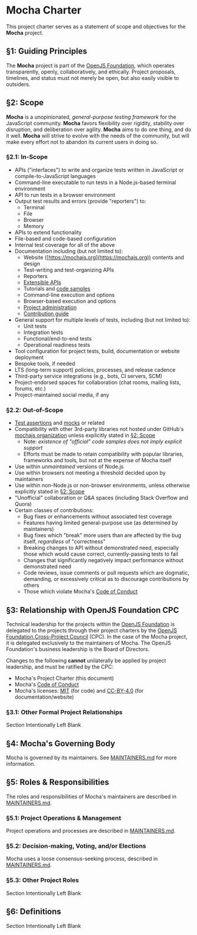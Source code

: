 # Mocha Charter

This project charter serves as a statement of scope and objectives for the **Mocha** project.

## §1: Guiding Principles

The **Mocha** project is part of the [OpenJS Foundation], which operates transparently, openly, collaboratively, and ethically. Project proposals, timelines, and status must not merely be open, but also easily visible to outsiders.

## §2: Scope

**Mocha** is a unopinionated, _general-purpose testing framework_ for the JavaScript community. **Mocha** favors flexibility over rigidity, stability over disruption, and deliberation over agility. **Mocha** aims to do one thing, and do it well. **Mocha** will strive to evolve with the needs of the community, but will make every effort not to abandon its current users in doing so.

### §2.1: In-Scope

- APIs ("interfaces") to write and organize tests written in JavaScript or compile-to-JavaScript languages
- Command-line executable to run tests in a Node.js-based terminal environment
- API to run tests in a browser environment
- Output test results and errors (provide "reporters") to:
  - Terminal
  - File
  - Browser
  - Memory
- APIs to extend functionality
- File-based and code-based configuration
- Internal test coverage for all of the above
- Documentation including (but not limited to):
  - Website ([https://mochajs.org](https://mochajs.org)) contents and design
  - Test-writing and test-organizing APIs
  - Reporters
  - [Extensible APIs](https://mochajs.org/api)
  - Tutorials and [code samples](https://github.com/mochajs/mocha-examples)
  - Command-line execution and options
  - Browser-based execution and options
  - [Project administration](https://github.com/mochajs/admin)
  - [Contribution guide](https://github.com/mochajs/mocha/blob/master/.github/CONTRIBUTING.md)
- General support for multiple levels of tests, including (but not limited to):
  - Unit tests
  - Integration tests
  - Functional/end-to-end tests
  - Operational readiness tests
- Tool configuration for project tests, build, documentation or website deployment
- Bespoke tools, if needed
- LTS (long-term support) policies, processes, and release cadence
- Third-party service integrations (e.g., bots, CI servers, SCM)
- Project-endorsed spaces for collaboration (chat rooms, mailing lists, forums, etc.)
- Project-maintained social media, if any

### §2.2: Out-of-Scope

- [Test assertions](https://wikipedia.org/wiki/Test_assertion) and [mocks](https://en.wikipedia.org/wiki/Mock_object) or related
- Compatibility with other 3rd-party libraries not hosted under GitHub's [mochajs organization](https://github.com/mochajs) unless explicitly stated in [§2: Scope](#%c2%a72-scope)
  - Note: _existence of "official" code samples does not imply explicit support_
  - Efforts must be made to retain compatibility with popular libraries, frameworks and tools, but not at the expense of Mocha itself
- Use within _unmaintained_ versions of Node.js
- Use within browsers not meeting a threshold decided upon by maintainers
- Use within non-Node.js or non-browser environments, unless otherwise explicitly stated in [§2: Scope](#%c2%a72-scope)
- "Unofficial" collaboration or Q&A spaces (including Stack Overflow and Quora)
- Certain classes of contributions:
  - Bug fixes or enhancements without associated test coverage
  - Features having limited general-purpose use (as determined by maintainers)
  - Bug fixes which "break" more users than are affected by the bug itself, _regardless_ of "correctness"
  - Breaking changes to API without demonstrated need, especially those which would cause correct, currently-passing tests to fail
  - Changes that significantly negatively impact performance without demonstrated need
  - Code reviews, issue comments or pull requests which are dogmatic, demanding, or excessively critical as to discourage contributions by others
  - Those which violate Mocha's [Code of Conduct]

## §3: Relationship with OpenJS Foundation CPC

Technical leadership for the projects within the [OpenJS Foundation] is delegated to the projects through their project charters by the [OpenJS Foundation Cross-Project Council](https://openjsf.org/about/governance/) (CPC). In the case of the Mocha project, it is delegated exclusively to the maintainers of Mocha. The OpenJS Foundation's business leadership is the Board of Directors.

Changes to the following **cannot** unilaterally be applied by project leadership, and must be ratified by the CPC:

- Mocha's Project Charter (this document)
- Mocha's [Code of Conduct]
- Mocha's licenses: [MIT](https://github.com/mochajs/mocha/blob/master/LICENSE) (for code) and [CC-BY-4.0](https://github.com/mochajs/mocha/blob/master/docs/LICENSE-CC-BY-4.0) (for documentation/website)

### §3.1: Other Formal Project Relationships

Section Intentionally Left Blank

## §4: Mocha's Governing Body

Mocha is governed by its maintainers. See [MAINTAINERS.md] for more information.

## §5: Roles & Responsibilities

The roles and responsibilities of Mocha's maintainers are described in [MAINTAINERS.md].

### §5.1: Project Operations & Management

Project operations and processes are described in [MAINTAINERS.md].

### §5.2: Decision-making, Voting, and/or Elections

Mocha uses a loose consensus-seeking process, described in [MAINTAINERS.md].

### §5.3: Other Project Roles

Section Intentionally Left Blank

## §6: Definitions

Section Intentionally Left Blank

[openjs foundation]: https://openjsf.org
[maintainers.md]: https://github.com/mochajs/mocha/blob/master/MAINTAINERS.md
[code of conduct]: https://github.com/mochajs/mocha/blob/master/.github/CODE_OF_CONDUCT.md
